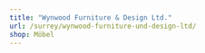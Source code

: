 ```yaml
---
title: "Wynwood Furniture & Design Ltd."
url: /surrey/wynwood-furniture-und-design-ltd/
shop: Möbel
---
```

